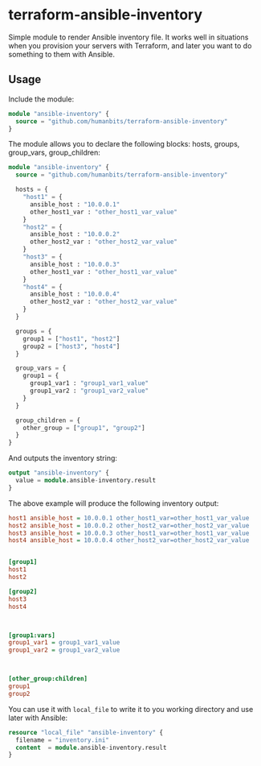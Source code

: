 # terraform-ansible-inventory

Simple module to render Ansible inventory file. It works well in situations when you provision
your servers with Terraform, and later you want to do something to them with Ansible.

## Usage

Include the module:

```terraform
module "ansible-inventory" {
  source = "github.com/humanbits/terraform-ansible-inventory"
}
```

The module allows you to declare the following blocks: hosts, groups, group_vars, group_children:

```terraform
module "ansible-inventory" {
  source = "github.com/humanbits/terraform-ansible-inventory"

  hosts = {
    "host1" = {
      ansible_host : "10.0.0.1"
      other_host1_var : "other_host1_var_value"
    }
    "host2" = {
      ansible_host : "10.0.0.2"
      other_host2_var : "other_host2_var_value"
    }
    "host3" = {
      ansible_host : "10.0.0.3"
      other_host1_var : "other_host1_var_value"
    }
    "host4" = {
      ansible_host : "10.0.0.4"
      other_host2_var : "other_host2_var_value"
    }
  }

  groups = {
    group1 = ["host1", "host2"]
    group2 = ["host3", "host4"]
  }

  group_vars = {
    group1 = {
      group1_var1 : "group1_var1_value"
      group1_var2 : "group1_var2_value"
    }
  }

  group_children = {
    other_group = ["group1", "group2"]
  }
}
```

And outputs the inventory string:

```terraform
output "ansible-inventory" {
  value = module.ansible-inventory.result
}
```

The above example will produce the following inventory output:

```ini
host1 ansible_host = 10.0.0.1 other_host1_var=other_host1_var_value
host2 ansible_host = 10.0.0.2 other_host2_var=other_host2_var_value
host3 ansible_host = 10.0.0.3 other_host1_var=other_host1_var_value
host4 ansible_host = 10.0.0.4 other_host2_var=other_host2_var_value


[group1]
host1
host2

[group2]
host3
host4



[group1:vars]
group1_var1 = group1_var1_value
group1_var2 = group1_var2_value



[other_group:children]
group1
group2
```

You can use it with `local_file` to write it to you working directory and use later with Ansible:

```terraform
resource "local_file" "ansible-inventory" {
  filename = "inventory.ini"
  content  = module.ansible-inventory.result
}
```